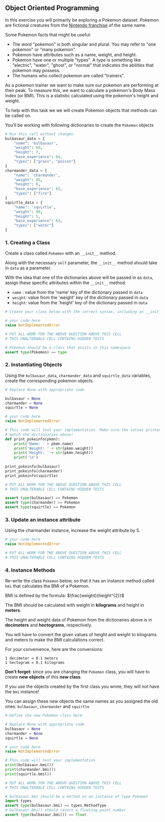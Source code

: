 ## Object Oriented Programming

In this exercise you will primarily be exploring a Pokemon dataset. Pokemon are fictional creatures from the [Nintendo franchise](https://en.wikipedia.org/wiki/Pok%C3%A9mon) of the same name.

Some Pokemon facts that might be useful:
* The word "pokemon" is both singular and plural. You may refer to "one pokemon" or "many pokemon".
* Pokemon have attributes such as a name, weight, and height.
* Pokemon have one or multiple "types". A type is something like "electric", "water", "ghost", or "normal" that indicates the abilities that pokemon may possess.
* The humans who collect pokemon are called "trainers".

As a pokemon trainer we want to make sure our pokemon are performing at their peak. To measure this, we want to calculate a pokemon's Body Mass Index (or BMI). This is a statistic calculated using the pokemon's height and weight. 

To help with this task we we will create Pokemon objects that methods can be called on. 

You'll be working with following dictionaries to create the `Pokemon` objects


```python
# Run this cell without changes
bulbasaur_data = {
    "name": 'bulbasaur',
    "weight": 69,
    "height": 7,
    "base_experience": 64,
    "types": ["grass", "poison"]
}
charmander_data = {
    "name": 'charmander',
    "weight": 85,
    "height": 6,
    "base_experience": 62,
    "types": ["fire"]
}
squirtle_data = {
    "name": 'squirtle',
    "weight": 90,
    "height": 5,
    "base_experience": 63,
    "types": ["water"]
}
```

### 1. Creating a Class

Create a class called `Pokemon` with an `__init__` method. 

Along with the necessary `self` parameter, the `__init__` method should 
take in `data` as a parameter.

With the idea that one of the dictionaries above will be passed in as `data`, 
assign these specific attributes within the `__init__` method:
 
* `name` : value from the 'name' key of the dictionary passed in `data`
* `weight`: value from the 'weight' key of the dictionary passed in `data`
* `height`: value from the 'height' key of the dictionary passed in `data`


```python
# Create your class below with the correct syntax, including an __init__ method.

# your code here
raise NotImplementedError
```


```python
# PUT ALL WORK FOR THE ABOVE QUESTION ABOVE THIS CELL
# THIS UNALTERABLE CELL CONTAINS HIDDEN TESTS

# Pokemon should be a class that exists in this namespace
assert type(Pokemon) == type

```

    
### 2. Instantiating Objects

Using the `bulbasaur_data`, `charmander_data` and `squirtle_data` variables, create the corresponding pokemon objects.


```python
# Replace None with appropriate code

bulbasaur = None
charmander = None
squirtle = None

# your code here
raise NotImplementedError

# This code will test your implementation. Make sure the values printed
# match the dictionaries above!
def print_pokeinfo(pkmn):
    print('Name: ' + pkmn.name)
    print('Weight: ' + str(pkmn.weight))
    print('Height: ' + str(pkmn.height))
    print('\n')
    
print_pokeinfo(bulbasaur)
print_pokeinfo(charmander)
print_pokeinfo(squirtle)
```


```python
# PUT ALL WORK FOR THE ABOVE QUESTION ABOVE THIS CELL
# THIS UNALTERABLE CELL CONTAINS HIDDEN TESTS

assert type(bulbasaur) == Pokemon
assert type(charmander) == Pokemon
assert type(squirtle) == Pokemon

```

### 3. Update an instance attribute

Using the charmander instance, increase the weight attribute by 5. 


```python
# your code here
raise NotImplementedError
```


```python
# PUT ALL WORK FOR THE ABOVE QUESTION ABOVE THIS CELL
# THIS UNALTERABLE CELL CONTAINS HIDDEN TESTS

```

### 4. Instance Methods

Re-write the class `Pokemon` below, so that it has an instance method called `bmi` that calculates the BMI of a Pokemon.

BMI is defined by the formula: $\frac{weight}{height^{2}}$ 

The BMI should be calculated with weight in **kilograms** and height in **meters**. 

The height and weight data of Pokemon from the dictionaries above is in **decimeters** and **hectograms**, respectively. 

You will have to convert the given values of height and weight to kilograms and meters to make the BMI calculations correct.

For your convenience, here are the conversions:

```
1 decimeter = 0.1 meters
1 hectogram = 0.1 kilograms
```

**Don't forget**: since you are changing the `Pokemon` class, you will have to create **new objects** of this **new class**. 

If you use the objects created by the first class you wrote, they will not have the `bmi` instance!

You can assign these new objects the same names as you assigned the old ones:
`bulbasaur`, `charmander` and `squirtle`


```python
# Define the new Pokemon class here

# Replace None with appropriate code
bulbasaur = None
charmander = None
squirtle = None

# your code here
raise NotImplementedError

# This code will test your implementation
print(bulbasaur.bmi()) 
print(charmander.bmi()) 
print(squirtle.bmi()) 
```


```python
# PUT ALL WORK FOR THE ABOVE QUESTION ABOVE THIS CELL
# THIS UNALTERABLE CELL CONTAINS HIDDEN TESTS

# bulbasaur.bmi should be a method on an instance of type Pokemon
import types
assert type(bulbasaur.bmi) == types.MethodType
# bulbasaur.bmi() should return a floating point number
assert type(bulbasaur.bmi()) == float
```
